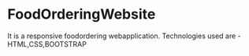 # FoodOrderingWebsite
It is a responsive foodordering webapplication.
Technologies used are -HTML,CSS,BOOTSTRAP
